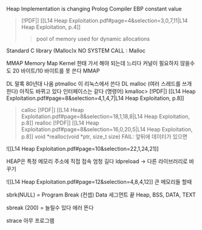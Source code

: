 Heap Implementation is changing
Prolog
	Compiler EBP constant value
	
> [!PDF|] [[L14 Heap Exploitation.pdf#page=4&selection=3,0,7,11|L14 Heap Exploitation, p.4]]
> > pool of memory used for dynamic allocations
> 
Standard C library (Malloc)x
NO SYSTEM CALL : Malloc

MMAP
	Memory Map
	Kernel 한태 가서 해야 되는데 느리다
	커널이 필요하지 않을수도
	20 바이트/10 바이트를 못 쓴다
	MMAP

DL 말록
	80년대 나옴
	ptmalloc 이 리눅스에서 쓴다 DL malloc (여러 스레드를 쓰개 한다)
	아직도 바뀌고 있다
	인터페이스는 같다 (명령어)
	kmalloc> [!PDF|] [[L14 Heap Exploitation.pdf#page=8&selection=4,1,4,7|L14 Heap Exploitation, p.8]]
> calloc
> [!PDF|] [[L14 Heap Exploitation.pdf#page=8&selection=18,1,18,8|L14 Heap Exploitation, p.8]]
> realloc
> [!PDF|] [[L14 Heap Exploitation.pdf#page=8&selection=16,0,20,5|L14 Heap Exploitation, p.8]]
> void *realloc(void *ptr, size_t size)
FAIL: 앞뒤에 데이터가 있으면

![[L14 Heap Exploitation.pdf#page=10&selection=22,1,24,21]]

HEAP은 특정 메모리 주소에 직접 접속
	엄청 길다
ldpreload -> 다른 라이브러리로 바꾸기

![[L14 Heap Exploitation.pdf#page=12&selection=4,8,4,12]]
큰 메모리들 할때


sbrk(NULL) = Program Break (컨셉)
Data 세그먼트 끝
Heap, BSS, DATA, TEXT

sbreak (200) = 늘릴수 있다
에러 뜬다

strace 아무 프로그램

